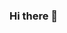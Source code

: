 ### Hi there 👋

<!--
**awabbs/awabbs** is a ✨ _special_ ✨ repository because its `README.md` (this file) appears on your GitHub profile.

Here are some ideas to get you started:

find me awabbs.ml

- 🔭 I’m currently working on ...
- 🌱 I’m currently learning ...
- 👯 I’m looking to collaborate on ...
- 🤔 I’m looking for help with ...
- 💬 Ask me about ...
- 📫 How to reach me: ...
- 😄 Pronouns: ...
- ⚡ Fun fact: ...
-->
